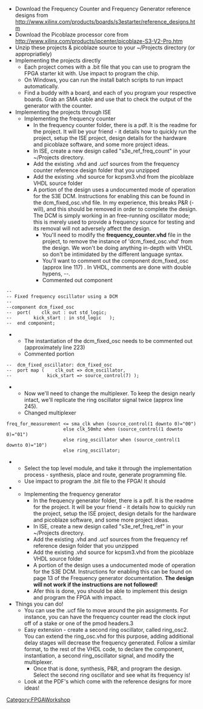 - Download the Frequency Counter and Frequency Generator reference
  designs from
  <http://www.xilinx.com/products/boards/s3estarter/reference_designs.htm>
- Download the Picoblaze processor core from
  <http://www.xilinx.com/products/ipcenter/picoblaze-S3-V2-Pro.htm>
- Unzip these projects & picoblaze source to your ~/Projects directory
  (or appropriatlely)
- Implementing the projects directly
  - Each project comes with a .bit file that you can use to program the
    FPGA starter kit with. Use impact to program the chip.
  - On Windows, you can run the install batch scripts to run impact
    automatically.
  - Find a buddy with a board, and each of you program your respective
    boards. Grab an SMA cable and use that to check the output of the
    generator with the counter.
- Implementing the projects through ISE
  - Implementing the frequency counter
    - In the frequency counter folder, there is a pdf. It is the readme
      for the project. It will be your friend - it details how to
      quickly run the project, setup the ISE project, design details for
      the hardware and picoblaze software, and some more project ideas.
    - In ISE, create a new design called "s3e_ref_freq_count" in your
      ~/Projects directory.
    - Add the existing .vhd and .ucf sources from the frequency counter
      reference design folder that you unzipped
    - Add the existing .vhd source for kcpsm3.vhd from the picoblaze
      VHDL source folder
    - A portion of the design uses a undocumented mode of operation for
      the S3E DCM. Instructions for enabling this can be found in the
      dcm_fixed_osc.vhd file. In my experience, this breaks P&R (-will),
      and this should be removed in order to complete the design. The
      DCM is simply working in an free-running oscillator mode; this is
      merely used to provide a frequency source for testing and its
      removal will not adversely affect the design.
      - You'll need to modify the **frequency_counter.vhd** file in the
        project, to remove the instance of 'dcm_fixed_osc.vhd' from the
        design. We won't be doing anything in-depth with VHDL so don't
        be intimidated by the different language syntax.
      - You'll want to comment out the component dcm_fixed_osc (approx
        line 117) . In VHDL, comments are done with double hypens, --.
      - Commented out component

<!-- -->

    --
    -- Fixed frequency oscillator using a DCM
    --
    --component dcm_fixed_osc
    --  port(    clk_out : out std_logic;
    --        kick_start : in std_logic   );
    --  end component;

- - The instantiation of the dcm_fixed_osc needs to be commented out
    (approximately line 223)
  - Commented portion

<!-- -->

    --  dcm_fixed_oscillator: dcm_fixed_osc
    --  port map (    clk_out => dcm_oscillator,
    --             kick_start => source_control(7) );

- - Now we'll need to change the multiplexer. To keep the design nearly
    intact, we'll replicate the ring oscillator signal twice (approx
    line 245).
  - Changed multiplexer

<!-- -->

    freq_for_measurement <= sma_clk when (source_control(1 downto 0)="00")
                         else clk_50mhz when (source_control(1 downto 0)="01")
                         else ring_oscillator when (source_control(1 downto 0)="10")
                         else ring_oscillator;

- - Select the top level module, and take it through the implementation
    process - synthesis, place and route, generate programming file.
  - Use impact to program the .bit file to the FPGA! It should
- - Implementing the frequency generator
    - In the frequency generator folder, there is a pdf. It is the
      readme for the project. It will be your friend - it details how to
      quickly run the project, setup the ISE project, design details for
      the hardware and picoblaze software, and some more project ideas.
    - In ISE, create a new design called "s3e_ref_freq_ref" in your
      ~/Projects directory.
    - Add the existing .vhd and .ucf sources from the frequency ref
      reference design folder that you unzipped
    - Add the existing .vhd source for kcpsm3.vhd from the picoblaze
      VHDL source folder
    - A portion of the design uses a undocumented mode of operation for
      the S3E DCM. Instructions for enabling this can be found on page
      13 of the Frequency generator documentation. **The design will not
      work if the instructions are not followed!**
    - Afer this is done, you should be able to implement this design and
      program the FPGA with impact.
- Things you can do!
  - You can use the .ucf file to move around the pin assignments. For
    instance, you can have the frequency counter read the clock input
    off of a stake or one of the pmod headers.3
  - Easy extension - create a second ring oscillator, called ring_osc2.
    You can extend the ring_osc.vhd for this purpose, adding additional
    delay stages will decrease the frequency generated. Follow a similar
    format, to the rest of the VHDL code, to declare the component,
    instantiation, a second ring_oscillator signal, and modify the
    multiplexer.
    - Once that is done, synthesis, P&R, and program the design. Select
      the second ring oscillator and see what its frequency is!
  - Look at the PDF's which come with the reference designs for more
    ideas!

[Category:FPGAWorkshop](Category:FPGAWorkshop "wikilink")